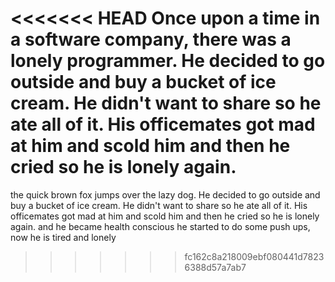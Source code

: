 <<<<<<< HEAD
Once upon a time in a software company, there was a lonely programmer. He decided to go outside and buy a bucket of ice cream. He didn't want to share so he ate all of it. His officemates got mad at him and scold him and then he cried so he is lonely again.
=======
the quick brown fox jumps over the lazy dog. He decided to go outside and buy a bucket of ice cream. He didn't want to share so he ate all of it. His officemates got mad at him and scold him and then he cried so he is lonely again.
and he became health conscious he started to do some push ups, now he is tired and lonely



>>>>>>> fc162c8a218009ebf080441d78236388d57a7ab7
